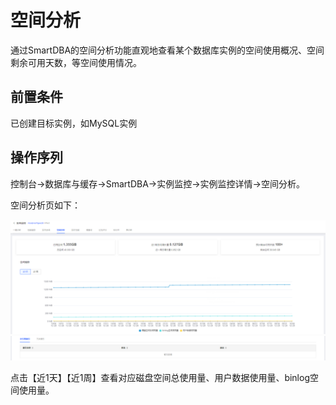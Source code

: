 # 空间分析
通过SmartDBA的空间分析功能直观地查看某个数据库实例的空间使用概况、空间剩余可用天数，等空间使用情况。

## 前置条件
已创建目标实例，如MySQL实例

## 操作序列
控制台->数据库与缓存->SmartDBA->实例监控->实例监控详情->空间分析。

空间分析页如下：

![](../../image/SmartDBA/space_analysis1.png)
![](../../image/SmartDBA/space_analysis2.png)
  
点击【近1天】【近1周】查看对应磁盘空间总使用量、用户数据使用量、binlog空间使用量。


